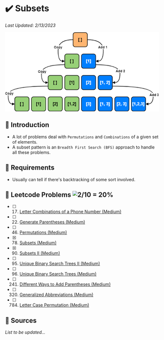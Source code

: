 # :heavy_check_mark: Subsets
*Last Updated: 2/13/2023*

![Image of a subset](../images/patterns/subsets/subsets.png)

## :round_pushpin: Introduction
- A lot of problems deal with `Permutations` and `Combinations` of a given set of elements.
- A subset pattern is an `Breadth First Search (BFS)` approach to handle all these problems.

## :round_pushpin: Requirements
- Usually can tell if there's backtracking of some sort involved.

## :round_pushpin: Leetcode Problems ![2/10 = 20%](https://progress-bar.dev/20)

- [ ] 17. [Letter Combinations of a Phone Number (Medium)](https://leetcode.com/problems/letter-combinations-of-a-phone-number/)
- [ ] 22. [Generate Parentheses (Medium)](https://leetcode.com/problems/generate-parentheses/)
- [ ] 46. [Permutations (Medium)](https://leetcode.com/problems/permutations/)
- [x] 78. [Subsets (Medium)](https://leetcode.com/problems/subsets/)
- [x] 90. [Subsets II (Medium)](https://leetcode.com/problems/subsets-ii/)
- [ ] 95. [Unique Binary Search Trees II (Medium)](https://leetcode.com/problems/unique-binary-search-trees-ii/)
- [ ] 96. [Unique Binary Search Trees (Medium)](https://leetcode.com/problems/unique-binary-search-trees/)
- [ ] 241. [Different Ways to Add Parentheses (Medium)](https://leetcode.com/problems/different-ways-to-add-parentheses/)
- [ ] 320. [Generalized Abbreviations (Medium)](https://leetcode.com/problems/generalized-abbreviation/)
- [ ] 784. [Letter Case Permutation (Medium)](https://leetcode.com/problems/letter-case-permutation/)

## :round_pushpin: Sources
*List to be updated...*
